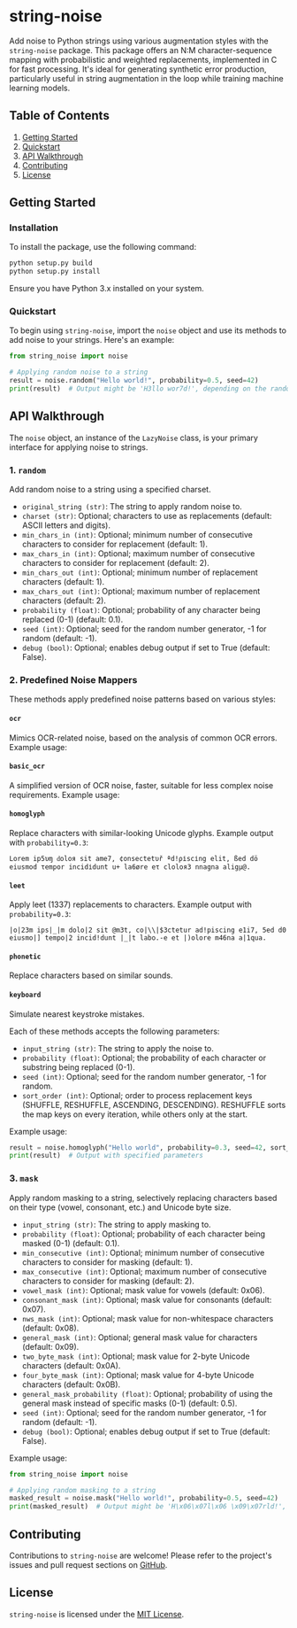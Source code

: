 # string-noise
Add noise to Python strings using various augmentation styles with the `string-noise` package. This package offers an N:M character-sequence mapping with probabilistic and weighted replacements, implemented in C for fast processing. It's ideal for generating synthetic error production, particularly useful in string augmentation in the loop while training machine learning models.

## Table of Contents
1. [Getting Started](#getting-started)
2. [Quickstart](#quickstart)
3. [API Walkthrough](#api-walkthrough)
4. [Contributing](#contributing)
5. [License](#license)

## Getting Started

### Installation
To install the package, use the following command:
```bash
python setup.py build
python setup.py install
```
Ensure you have Python 3.x installed on your system.

### Quickstart
To begin using `string-noise`, import the `noise` object and use its methods to add noise to your strings. Here's an example:

```python
from string_noise import noise

# Applying random noise to a string
result = noise.random("Hello world!", probability=0.5, seed=42)
print(result)  # Output might be 'H3llo wor7d!', depending on the random seed
```

## API Walkthrough

The `noise` object, an instance of the `LazyNoise` class, is your primary interface for applying noise to strings.

### 1. `random`
Add random noise to a string using a specified charset.

- `original_string (str)`: The string to apply random noise to.
- `charset (str)`: Optional; characters to use as replacements (default: ASCII letters and digits).
- `min_chars_in (int)`: Optional; minimum number of consecutive characters to consider for replacement (default: 1).
- `max_chars_in (int)`: Optional; maximum number of consecutive characters to consider for replacement (default: 2).
- `min_chars_out (int)`: Optional; minimum number of replacement characters (default: 1).
- `max_chars_out (int)`: Optional; maximum number of replacement characters (default: 2).
- `probability (float)`: Optional; probability of any character being replaced (0-1) (default: 0.1).
- `seed (int)`: Optional; seed for the random number generator, -1 for random (default: -1).
- `debug (bool)`: Optional; enables debug output if set to True (default: False).

### 2. Predefined Noise Mappers
These methods apply predefined noise patterns based on various styles:

#### `ocr`
Mimics OCR-related noise, based on the analysis of common OCR errors. Example usage:

#### `basic_ocr`
A simplified version of OCR noise, faster, suitable for less complex noise requirements. Example usage:

#### `homoglyph`
Replace characters with similar-looking Unicode glyphs. Example output with `probability=0.3`:
```
Lorem ip5υɱ ԁoloя sit ame7, ¢onsectetυř ªd!ρіscіng еlit, ßed dö eiusmоd τеmpor inсidіdunt u+ la6øre eτ cloloя3 nnаgna аligμ@.
```

#### `leet`
Apply leet (1337) replacements to characters. Example output with `probability=0.3`:
```
|o|23m ips|_|m dolo|2 sit @m3t, co|\\|$3ctetur ad!piscing e1i7, 5ed d0 eiusmo|] tempo|2 incid!dunt |_|t labo.-e et |)olore m46na a|1qua.
```

#### `phonetic`
Replace characters based on similar sounds.

#### `keyboard`
Simulate nearest keystroke mistakes.

Each of these methods accepts the following parameters:

- `input_string (str)`: The string to apply the noise to.
- `probability (float)`: Optional; the probability of each character or substring being replaced (0-1).
- `seed (int)`: Optional; seed for the random number generator, -1 for random.
- `sort_order (int)`: Optional; order to process replacement keys (SHUFFLE, RESHUFFLE, ASCENDING, DESCENDING). RESHUFFLE sorts the map keys on every iteration, while others only at the start.

Example usage:
```python
result = noise.homoglyph("Hello world", probability=0.3, seed=42, sort_order=SHUFFLE)
print(result)  # Output with specified parameters
```

### 3. `mask`
Apply random masking to a string, selectively replacing characters based on their type (vowel, consonant, etc.) and Unicode byte size.

- `input_string (str)`: The string to apply masking to.
- `probability (float)`: Optional; probability of each character being masked (0-1) (default: 0.1).
- `min_consecutive (int)`: Optional; minimum number of consecutive characters to consider for masking (default: 1).
- `max_consecutive (int)`: Optional; maximum number of consecutive characters to consider for masking (default: 2).
- `vowel_mask (int)`: Optional; mask value for vowels (default: 0x06).
- `consonant_mask (int)`: Optional; mask value for consonants (default: 0x07).
- `nws_mask (int)`: Optional; mask value for non-whitespace characters (default: 0x08).
- `general_mask (int)`: Optional; general mask value for characters (default: 0x09).
- `two_byte_mask (int)`: Optional; mask value for 2-byte Unicode characters (default: 0x0A).
- `four_byte_mask (int)`: Optional; mask value for 4-byte Unicode characters (default: 0x0B).
- `general_mask_probability (float)`: Optional; probability of using the general mask instead of specific masks (0-1) (default: 0.5).
- `seed (int)`: Optional; seed for the random number generator, -1 for random (default: -1).
- `debug (bool)`: Optional; enables debug output if set to True (default: False).

Example usage:
```python
from string_noise import noise

# Applying random masking to a string
masked_result = noise.mask("Hello world!", probability=0.5, seed=42)
print(masked_result)  # Output might be 'H\x06\x07l\x06 \x09\x07rld!', depending on the random seed
```

## Contributing
Contributions to `string-noise` are welcome! Please refer to the project's issues and pull request sections on [GitHub](https://github.com/your-repository-url).

## License
`string-noise` is licensed under the [MIT License](https://opensource.org/licenses/MIT).


